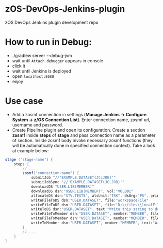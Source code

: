 # zOS-DevOps-Jenkins-plugin
zOS DevOps Jenkins plugin development repo

# How to run in Debug:
- ./gradlew server --debug-jvm
- wait until `Attach debugger` appears in console
- click it
- wait until Jenkins is deployed
- open `localhost:8080`
- enjoy

# Use case
- Add a zosmf connection in settings (<b>Manage Jenkins -> Configure System -> z/OS Connection List</b>). Enter connection name, zosmf url, username and password.
- Create Pipeline plugin and open its configuration.
Create a section <b>zosmf</b> inside <b>steps</b> of <b>stage</b> and pass connection name as a parameter of section. Inside zosmf body invoke necessary zosmf functions (they will be automatically done in specified connection context). Take a look at example below:
```groovy
stage ("stage-name") {
    steps {
        // ...
        zosmf("connection-name") {
            submitJob "//'EXAMPLE.DATASET(JCLJOB)'"
            submitJobSync "//'EXAMPLE.DATASET(JCLJOB)'"
            downloadDS "USER.LIB(MEMBER)"
            downloadDS dsn:"USER.LIB(MEMBER)", vol:"VOL001"
            allocateDS dsn:"STV.TEST5", alcUnit:"TRK", dsOrg:"PS", primary:1, secondary:1, recFm:"FB"
            writeFileToDS dsn:"USER.DATASET", file:"workspaceFile"
            writeFileToDS dsn:"USER.DATASET", file:"D:\\files\\localFile"
            writeToDS dsn:"USER.DATASET", text:"Write this string to dataset"
            writeFileToMember dsn:"USER.DATASET", member:"MEMBER", file:"workspaceFile"
            writeFileToMember dsn:"USER.DATASET", member:"MEMBER", file:"D:\\files\\localFile"
            writeToMember dsn:"USER.DATASET", member:"MEMBER", text:"Write this string to member"
        }
        // ...
    }
}
```